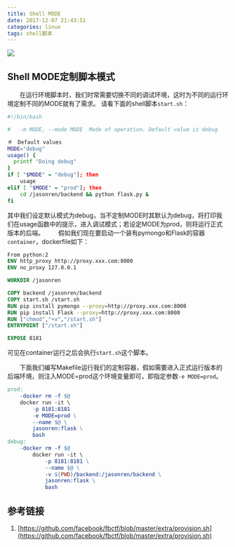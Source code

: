```yaml
---
title: Shell MODE
date: 2017-12-07 21:43:51
categories: linux
tags: shell脚本
---
```


![](http://p158wkz8m.bkt.clouddn.com/Bash-Final.jpg)

## Shell MODE定制脚本模式

&emsp;&emsp;在运行环境脚本时，我们时常需要切换不同的调试环境，这时为不同的运行环境定制不同的MODE就有了需求。
请看下面的shell脚本`start.sh`：
```bash
#!/bin/bash

#   -m MODE, --mode MODE  Mode of operation. Default value is debug

＃　Default values
MODE="debug"
usage() {
  printf "Doing debug"
}
if [ "$MODE" = "debug"]; then
	usage
elif [ "$MODE" = "prod"]; then
	cd /jasonren/backend && python flask.py &
fi
```
<escape><!-- more --></escape>
其中我们设定默认模式为debug，当不定制MODE时其默认为debug，将打印我们在usage函数中的提示，进入调试模式；若设定MODE为prod，则将运行正式版本的后端。
&emsp;&emsp;假如我们现在要启动一个装有pymongo和Flask的容器`container`，dockerfile如下：
```dockerfile
From python:2
ENV http_proxy http://proxy.xxx.com:8000
ENV no_proxy 127.0.0.1

WORKDIR /jasonren

COPY backend /jasonren/backend
COPY start.sh /start.sh
RUN pip install pymongo --proxy=http://proxy.xxx.com:8000
RUN pip install Flask --proxy=http://proxy.xxx.com:8000
RUN ["chmod","+x","/start.sh"]
ENTRYPOINT ["/start.sh"]

EXPOSE 8181

```

可见在container运行之后会执行`start.sh`这个脚本。

&emsp;&emsp;下面我们编写Makefile运行我们的定制容器，假如需要进入正式运行版本的后端环境，则注入MODE=prod这个环境变量即可，即指定参数`-e MODE=prod`。

```makefile
prod:
	-docker rm -f $@
	docker run -it \
		-p 8181:8181
		-e MODE=prod \
		--name $@ \
		jasonren:flask \
		bash
debug:
    -docker rm -f $@
        docker run -it \
            -p 8181:8181 \
            --name $@ \
            -v ${PWD}/backend:/jasonren/backend \
            jasonren:flask \
            bash
```



## 参考链接
1. [https://github.com/facebook/fbctf/blob/master/extra/provision.sh](https://github.com/facebook/fbctf/blob/master/extra/provision.sh)




